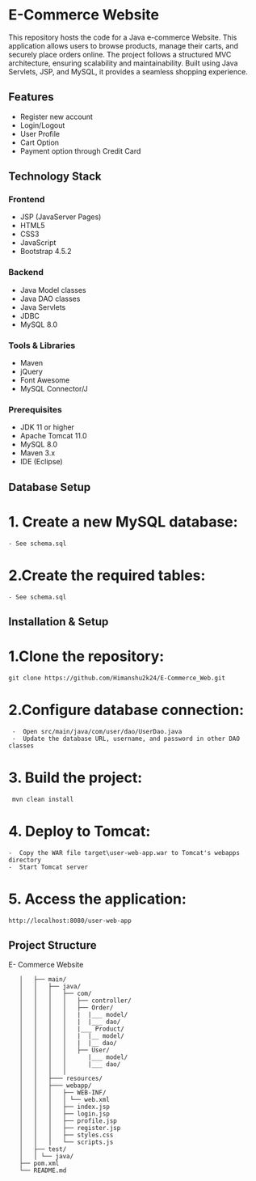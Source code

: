 # E-Commerce Website
This repository hosts the code for a Java e-commerce Website. This application allows users to browse products, manage their carts, and securely place orders online. The project follows a structured MVC architecture, ensuring scalability and maintainability. Built using Java Servlets, JSP, and MySQL, it provides a seamless shopping experience.
## Features
- Register new account
- Login/Logout
- User Profile
- Cart Option
- Payment option through Credit Card
## Technology Stack
### Frontend
- JSP (JavaServer Pages)
- HTML5
- CSS3
- JavaScript
- Bootstrap 4.5.2
### Backend
- Java Model classes
- Java DAO classes
- Java Servlets
- JDBC
- MySQL 8.0
### Tools & Libraries
- Maven
- jQuery
- Font Awesome
- MySQL Connector/J
### Prerequisites
- JDK 11 or higher
- Apache Tomcat 11.0
- MySQL 8.0
- Maven 3.x
- IDE (Eclipse)
## Database Setup

# 1. Create a new MySQL database:
    - See schema.sql
# 2.Create the required tables:
    - See schema.sql
## Installation & Setup
# 1.Clone the repository:
    git clone https://github.com/Himanshu2k24/E-Commerce_Web.git 
# 2.Configure database connection:
     -  Open src/main/java/com/user/dao/UserDao.java 
     -  Update the database URL, username, and password in other DAO classes
# 3. Build the project:
     mvn clean install
# 4. Deploy to Tomcat:
    -  Copy the WAR file target\user-web-app.war to Tomcat's webapps directory
    -  Start Tomcat server

# 5. Access the application:
    http://localhost:8080/user-web-app 

## Project Structure

   E- Commerce Website

```   ├── src/
   │   ├── main/
   │   │   ├── java/
   │   │   │   ├── com/
   │   │   │   │   ├── controller/
   │   │   │   │   ├── Order/
   │   │   │   │   |  |___ model/
   │   │   │   │   |  |___ dao/
   │   │   │   │   |___ Product/
   │   │   │   │   |  |__ model/
   │   │   │   │   |  |__ dao/
   │   │   │   │   ├── User/
   │   │   │   │      |___ model/
   │   │   │   │      |___ dao/
   │   │   │   │   
   │   │   ├─── resources/
   │   │   ├─── webapp/
   │   │   │   ├── WEB-INF/
   │   │   │   │ └── web.xml
   │   │   │   ├── index.jsp
   │   │   │   ├── login.jsp
   │   │   │   ├── profile.jsp
   │   │   │   ├── register.jsp
   │   │   │   ├── styles.css
   │   │   │   └── scripts.js
   │   ├── test/
   │   │ └── java/
   ├── pom.xml
   └── README.md
